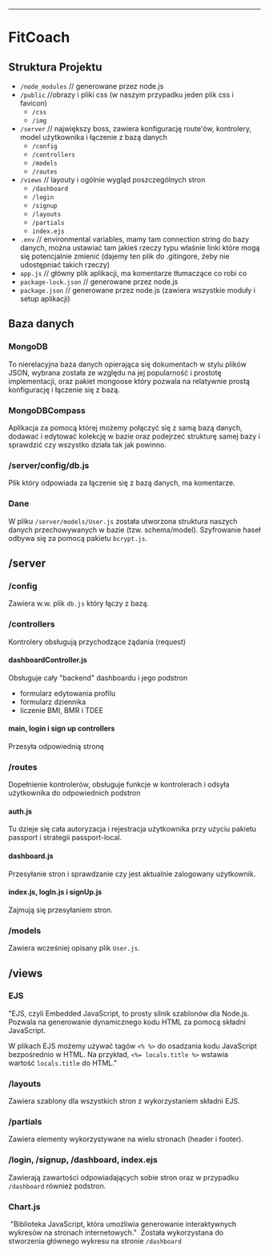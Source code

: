 ---
# FitCoach
## Struktura Projektu
- `/node_modules`  // generowane przez node.js
- `/public`  //obrazy i pliki css (w naszym przypadku jeden plik css i favicon)
	- `/css`
	- `/img`
- `/server`  // największy boss, zawiera konfigurację route'ów, kontrolery, model użytkownika i łączenie z bazą danych
	- `/config`
	- `/controllers`
	- `/models`
	- `/routes`
- `/views`  // layouty i ogólnie wygląd poszczególnych stron
	- `/dashboard`
	- `/login`
	- `/signup`
	- `/layouts`
	- `/partials`
	- `index.ejs`
- `.env`  // environmental variables, mamy tam connection string do bazy danych, można ustawiać tam jakieś rzeczy typu właśnie linki które mogą się potencjalnie zmienić (dajemy ten plik do .gitingore, żeby nie udostępniać takich rzeczy)
- `app.js`  // główny plik aplikacji, ma komentarze tłumaczące co robi co
- `package-lock.json`  // generowane przez node.js
- `package.json`  // generowane przez node.js (zawiera wszystkie moduły i setup aplikacji)

## Baza danych
### MongoDB
To nierelacyjna baza danych opierająca się dokumentach w stylu plików JSON, wybrana została ze względu na jej popularność i prostotę implementacji, oraz pakiet mongoose który pozwala na relatywnie prostą konfigurację i łączenie się z bazą.
### MongoDBCompass
Aplikacja za pomocą której możemy połączyć się z samą bazą danych, dodawać i edytować kolekcję w bazie oraz podejrzeć strukturę samej bazy i sprawdzić czy wszystko działa tak jak powinno.
### /server/config/db.js
Plik który odpowiada za łączenie się z bazą danych, ma komentarze.
### Dane
W pliku `/server/models/User.js` została utworzona struktura naszych danych przechowywanych w bazie (tzw. schema/model).
Szyfrowanie haseł odbywa się za pomocą pakietu `bcrypt.js`.
## /server
### /config
Zawiera w.w. plik `db.js` który łączy z bazą.
### /controllers
Kontrolery obsługują przychodzące żądania (request) 
#### dashboardController.js
Obsługuje cały "backend" dashboardu i jego podstron
- formularz edytowania profilu
- formularz dziennika
- liczenie BMI, BMR i TDEE
#### main, login i sign up controllers
Przesyła odpowiednią stronę 
### /routes
Dopełnienie kontrolerów, obsługuje funkcje w kontrolerach i odsyła użytkownika do odpowiednich podstron
#### auth.js
Tu dzieje się cała autoryzacja i rejestracja użytkownika przy użyciu pakietu passport i strategii passport-local.
#### dashboard.js
Przesyłanie stron i sprawdzanie czy jest aktualnie zalogowany użytkownik.
#### index.js, logIn.js i signUp.js
Zajmują się przesyłaniem stron.
### /models
Zawiera wcześniej opisany plik `User.js`.

## /views
### EJS
"EJS, czyli Embedded JavaScript, to prosty silnik szablonów dla Node.js. Pozwala na generowanie dynamicznego kodu HTML za pomocą składni JavaScript.

W plikach EJS możemy używać tagów `<% %>` do osadzania kodu JavaScript bezpośrednio w HTML. Na przykład, `<%= locals.title %>` wstawia wartość `locals.title` do HTML."
### /layouts
Zawiera szablony dla wszystkich stron z wykorzystaniem składni EJS.
### /partials
Zawiera elementy wykorzystywane na wielu stronach (header i footer).
### /login, /signup, /dashboard, index.ejs
Zawierają zawartości odpowiadających sobie stron oraz w przypadku `/dashboard` również podstron.
### Chart.js
 "Biblioteka JavaScript, która umożliwia generowanie interaktywnych wykresów na stronach internetowych."
 Została  wykorzystana do stworzenia głównego wykresu na stronie `/dashboard`
 

